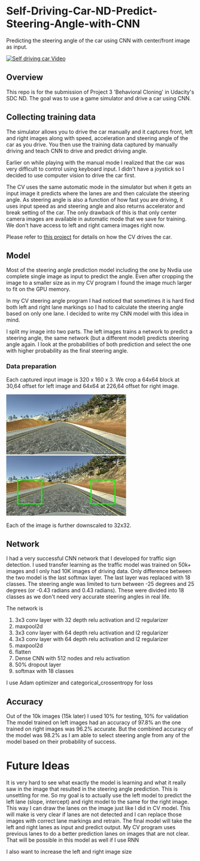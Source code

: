 # Self-Driving-Car-ND-Predict-Steering-Angle-with-CNN

Predicting the steering angle of the car using CNN with center/front image as input.

[![Self driving car Video](http://img.youtube.com/vi/bt4rjevrtnc/0.jpg)](https://www.youtube.com/watch?v=bt4rjevrtnc)


## Overview
This repo is for the submission of Project 3 'Behavioral Cloning' in Udacity's SDC ND. The goal was to use a game simulator and drive a car using CNN.

## Collecting training data
The simulator allows you to drive the car manually and it captures front, left and right images along with speed, acceleration and steering angle of the car as you drive. You then use the training data captured by manually driving and teach CNN to drive and predict driving angle.

Earlier on while playing with the manual mode I realized that the car was very difficult to control using keyboard input. I didn't have a joystick so I decided to use computer vision to drive the car first.

The CV uses the same automatic mode in the simulator but when it gets an input image it predicts where the lanes are and then calculate the steering angle. As steering angle is also a function of how fast you are driving, it uses input speed as and steering angle and also returns accelerator and break setting of the car. The only drawback of this is that only center camera images are available in automatic mode that we save for training. We don't have access to left and right camera images right now.

Please refer to [this project](https://github.com/sjamthe/Self-Driving-Car-ND-Predict-Steering-Angle-with-CV) for details on how the CV drives the car.

## Model
Most of the steering angle prediction model including the one by Nvdia use complete single image as input to predict the angle. Even after cropping the image to a smaller size as in my CV program I found the image much larger to fit on the GPU memory.

 In my CV steering angle program I had noticed that sometimes it is hard find both left and right lane markings so I had to calculate the steering angle based on only one lane. I decided to write my CNN model with this idea in mind.

 I split my image into two parts. The left images trains a network to predict a steering angle, the same network (but a different model) predicts steering angle again. I look at the probabilities of both prediction and select the one with higher probability as the final steering angle.

### Data preparation
Each captured input image is 320 x 160 x 3. We crop a 64x64 block at 30,64 offset for left image and 64x64 at 226,64 offset for right image.

![](images/input.jpg) ![](images/output.jpg)

Each of the image is further downscaled to 32x32.

## Network
I had a very successful CNN network that I developed for traffic sign detection. I used transfer learning as the traffic model was trained on 50k+ images and I only had 10K images of driving data. Only difference between the two model is the last softmax layer. The last layer was replaced with 18 classes. The steering angle was limited to turn between -25 degrees and 25 degrees (or -0.43 radians and 0.43 radians). These were divided into 18 classes as we don't need very accurate steering angles in real life.

The network is
1. 3x3 conv layer with 32 depth relu activation and l2 regularizer
2. maxpool2d
3. 3x3 conv layer with 64 depth relu activation and l2 regularizer
4. 3x3 conv layer with 64 depth relu activation and l2 regularizer
5. maxpool2d
6. flatten
7. Dense CNN with 512 nodes and relu activation
8. 50% dropout layer
9. softmax with 18 classes

I use Adam optimizer and categorical_crossentropy for loss

## Accuracy
Out of the 10k images (15k later) I used 10% for testing, 10% for validation
The model trained on left images had an accuracy of 97.8% an the one trained on right images was 96.2% accurate. But the combined accuracy of the model was 98.2% as I am able to select steering angle from any of the model based on their probability of success.

# Future Ideas
It is very hard to see what exactly the model is learning and what it really saw in the image that resulted in the steering angle prediction. This is unsettling for me. So my goal is to actually use the left model to predict the left lane (slope, intercept) and right model to the same for the right image.
This way I can draw the lanes on the image just like I did in CV model. This will make is very clear if lanes are not detected and I can replace those images with correct lane markings and retrain.
The final model will take the left and right lanes as input and predict output.
My CV program uses previous lanes to do a better prediction lanes on images that are not clear. That will be possible in this model as well if I use RNN

I also want to increase the left and right image size
